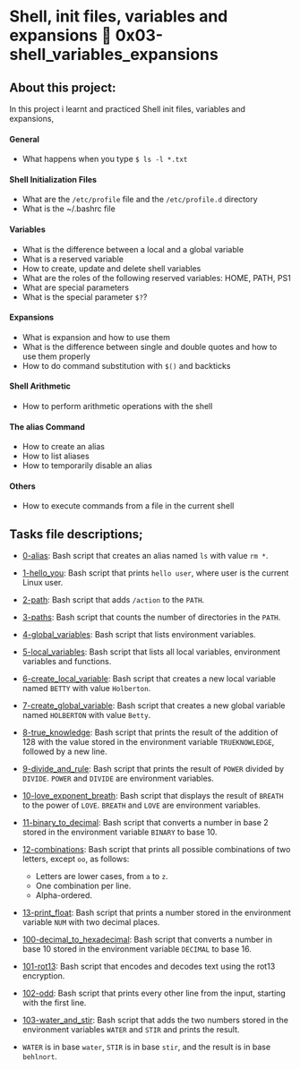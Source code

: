 # Shell, init files, variables and expansions :page_with_curl: 0x03-shell_variables_expansions
## About this project:
In this project i learnt and practiced Shell init files, variables and expansions,
#### General
- What happens when you type `$ ls -l *.txt`
#### Shell Initialization Files
- What are the `/etc/profile` file and the `/etc/profile.d` directory
- What is the ~/.bashrc file
#### Variables
- What is the difference between a local and a global variable
- What is a reserved variable
- How to create, update and delete shell variables
- What are the roles of the following reserved variables: HOME, PATH, PS1
- What are special parameters
- What is the special parameter `$?`?
#### Expansions
- What is expansion and how to use them
- What is the difference between single and double quotes and how to use them properly
- How to do command substitution with `$()` and backticks
#### Shell Arithmetic
- How to perform arithmetic operations with the shell
#### The alias Command
- How to create an alias
- How to list aliases
- How to temporarily disable an alias
#### Others
- How to execute commands from a file in the current shell
## Tasks file descriptions;
  * [0-alias](./0-alias): Bash script that creates an alias named `ls` with value `rm *`.

  * [1-hello_you](./1-hello_you): Bash script that prints `hello user`, where user is the
  current Linux user.

  * [2-path](./2-path): Bash script that adds `/action` to the `PATH`.

  * [3-paths](./3-paths): Bash script that counts the number of directories in the `PATH`.

  * [4-global_variables](./4-global_variables): Bash script that lists environment variables.

  * [5-local_variables](./5-local_variables): Bash script that lists all local variables,
  environment variables and functions.

  * [6-create_local_variable](./6-create_local_variable): Bash script that creates
  a new local variable named `BETTY` with value `Holberton`.

  * [7-create_global_variable](./7-create_global_variable): Bash script that
  creates a new global variable named `HOLBERTON` with value `Betty`.

  * [8-true_knowledge](./8-true_knowledge): Bash script that prints the result of the
  addition of 128 with the value stored in the environment variable
  `TRUEKNOWLEDGE`, followed by a new line.

  * [9-divide_and_rule](./9-divide_and_rule): Bash script that prints the result
  of `POWER` divided by `DIVIDE`. `POWER` and `DIVIDE` are environment variables.

  * [10-love_exponent_breath](./10-love_exponent_breath): Bash script that displays the
  result of `BREATH` to the power of `LOVE`. `BREATH` and `LOVE` are environment variables.

  * [11-binary_to_decimal](./11-binary_to_decimal): Bash script that converts a number
  in base 2 stored in the environment variable `BINARY` to base 10.

  * [12-combinations](./12-combinations): Bash script that prints all possible combinations
  of two letters, except `oo`, as follows:
    * Letters are lower cases, from `a` to `z`.
    * One combination per line.
    * Alpha-ordered.

  * [13-print_float](./13-print_float): Bash script that prints a number stored in the
  environment variable `NUM` with two decimal places.

  * [100-decimal_to_hexadecimal](./100-decimal_to_hexadecimal): Bash script
  that converts a number in base 10 stored in the environment variable `DECIMAL` to base 16.
  
  * [101-rot13](./101-rot13): Bash script that encodes and decodes text using the rot13
  encryption.

  * [102-odd](./102-odd): Bash script that prints every other line from the input,
  starting with the first line.

  * [103-water_and_stir](./103-water_and_stir): Bash script that adds the two numbers
  stored in the environment variables `WATER` and `STIR` and prints the result.
  * `WATER` is in base `water`, `STIR` is in base `stir`, and the result is
  in base `behlnort`.
